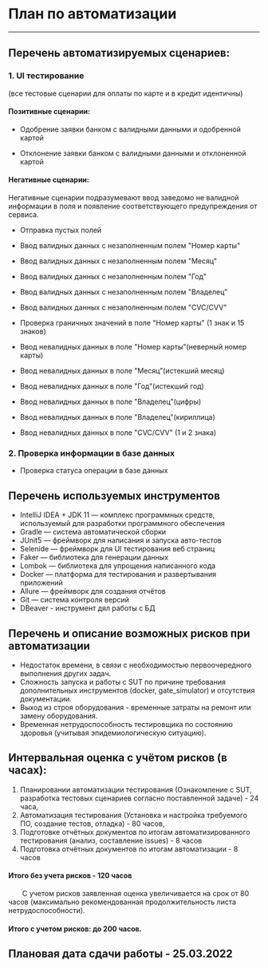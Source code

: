# План по автоматизации
***
## Перечень автоматизируемых сценариев:
### 1. UI тестирование
(все тестовые сценарии для оплаты по карте и в кредит идентичны)
#### Позитивные сценарии:

- Одобрение заявки банком с валидными данными и одобренной картой

- Отклонение заявки банком с валидными данными и отклоненной картой

#### Негативные сценарии:

Негативные сценарии подразумевают ввод заведомо не валидной информации в поля и появление соответствующего предупреждения от сервиса.

- Отправка пустых полей

- Ввод валидных данных с незаполненным полем "Номер карты"

- Ввод валидных данных с незаполненным полем "Месяц"

- Ввод валидных данных с незаполненным полем "Год"

- Ввод валидных данных с незаполненным полем "Владелец"

- Ввод валидных данных с незаполненным полем "CVC/CVV"

- Проверка граничных значений в поле "Номер карты" (1 знак и 15 знаков)

- Ввод невалидных данных в поле "Номер карты"(неверный номер карты)

- Ввод невалидных данных в поле "Месяц"(истекший месяц)

- Ввод невалидных данных в поле "Год"(истекший год)

- Ввод невалидных данных в поле "Владелец"(цифры)

- Ввод невалидных данных в поле "Владелец"(кириллица)

- Ввод невалидных данных в поле "CVC/CVV" (1 и 2 знака)

### 2. Проверка информации в базе данных

- Проверка статуса операции в базе данных

## Перечень используемых инструментов

- IntelliJ IDEA + JDK 11 — комплекс программных средств, используемый для разработки программного обеспечения
- Gradle — система автоматической сборки
- JUnit5 — фреймворк для написания и запуска авто-тестов
- Selenide — фреймворк для UI тестирования веб страниц
- Faker — библиотека для генерации данных
- Lombok — библиотека для упрощения написанного кода
- Docker — платформа для тестирования и развертывания приложений
- Allure — фреймворк для создания отчётов
- Git — система контроля версий
- DBeaver - инструмент дял работы с БД

## Перечень и описание возможных рисков при автоматизации

- Недостаток времени, в связи с необходимостью первоочередного выполнения других задач.
- Сложность запуска и работы с SUT по причине требования дополнительных инструментов (docker, gate_simulator) и отсутствия документации.
- Выход из строя оборудования - временные затраты на ремонт или замену оборудования.
- Временная нетрудоспособность тестировщика по состоянию здоровья (учитывая эпидемиологическую ситуацию).

## Интервальная оценка с учётом рисков (в часах):

1. Планировании автоматизации тестирования (Ознакомление с SUT, разработка тестовых сценариев согласно поставленной задаче) - 24 часа,
2. Автоматизация тестирования (Установка и настройка требуемого ПО, создание тестов, отладка) - 80 часов,
3. Подготовке отчётных документов по итогам автоматизированного тестирования (анализ, составление issues) - 8 часов
4. Подготовка отчётных документов по итогам автоматизации - 8 часов
#### Итого без учета рисков - 120 часов

&ensp;&ensp;&ensp;&ensp;С учетом рисков заявленная оценка увеличивается на срок от 80 часов (максимально рекомендованная продолжительность листа нетрудоспособности).

#### Итого c учетом рисков: до 200 часов.

## Плановая дата сдачи работы - 25.03.2022
